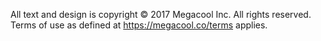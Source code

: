 All text and design is copyright © 2017 Megacool Inc.
All rights reserved. Terms of use as defined at https://megacool.co/terms applies.
